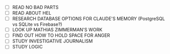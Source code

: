 - [ ] READ NO BAD PARTS
- [ ] READ ABOUT HEL
- [ ] RESEARCH DATABASE OPTIONS FOR CLAUDE'S MEMORY (PostgreSQL vs SQLite vs Firebase?)
- [ ] LOOK UP MATHIAS ZIMMERMAN'S WORK
- [ ] FIND OUT HOW TO HOLD SPACE FOR ANGER
- [ ] STUDY INVESTIGATIVE JOURNALISM
- [ ] STUDY LOGIC